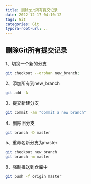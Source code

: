 ```yaml
---
title: 删除git所有提交记录
date: 2022-12-17 04:10:12
tags: Git
categories: Git
typora-root-url: ..
---
```


## 删除Git所有提交记录

1、切换一个新的分支

```bash
git checkout --orphan new_branch;
```

2、添加所有到new_branch

```bash
git add -A
```

3、提交新建分支

```bash
git commit -am "commit a new branch"
```

4、删除旧分支

```bash
git branch -D master
```

5、重命名新分支为master

```bash
git checkout new_branch
git branch -m master
```

8、强制推送到仓库中

```bash
git push -f origin master
```